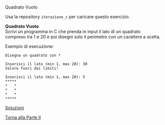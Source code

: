 Quadrato Vuoto

Usa la repository `iterazione_c` per caricare questo esercizio.

**Quadrato Vuoto**<br>
Scrivi un programma in C che prenda in input il lato di un quadrato compreso
tra 1 e 20 e poi disegni solo il perimetro con un carattere a scelta.

Esempio di esecuzione:

```
Disegna un quadrato con *

Inserisci il lato (min 1, max 20): 30
Valore fuori dai limiti!

Inserisci il lato (min 1, max 20): 5
*****
*   *
*   *
*   *
*****
```

<a href="https://github.com/FabioZTessitore/laboratorio/tree/master/esercizi/part-ii/do-while">Soluzioni</a>

<a href="/activities/2">Torna alla Parte II</a>
